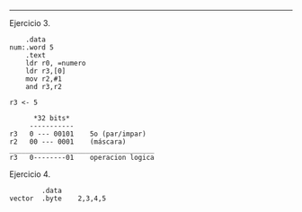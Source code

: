 ----
Ejercicio 3.

```asmarm
	.data
num:.word 5
	.text
	ldr r0, =numero
	ldr r3,[0]
	mov r2,#1
	and r3,r2
```

```
r3 <- 5

	  *32 bits*
     -----------
r3   0 --- 00101    5o (par/impar)
r2   00 --- 0001    (máscara)
____________________________________
r3   0--------01    operacion logica

```

Ejercicio 4.
```
		.data
vector  .byte    2,3,4,5


```